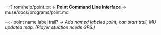 --:? rom/help/point.txt <- **Point Command Line Interface** -> muse/docs/programs/point.md    

--:- point name label trail? -> _Add named labeled point, can start trail, MU updated map. (Player situation needs GPS.)_   